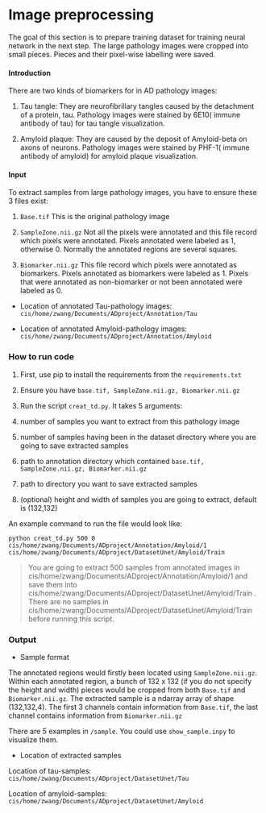 # Image preprocessing

The goal of this section is to prepare training dataset for training neural network in the next step. The large pathology images were cropped into small pieces. Pieces and their pixel-wise labelling were saved. 

#### Introduction 

There are two kinds of biomarkers for in AD pathology images:

1) Tau tangle: They are neurofibrillary tangles caused by the detachment of a protein, tau.  Pathology images were stained by 6E10( immune antibody of tau) for tau tangle visualization.

2) Amyloid plaque: They are caused by the deposit of Amyloid-beta on axons of neurons. Pathology images were stained by PHF-1( immune antibody of amyloid) for amyloid plaque visualization.

#### Input

To extract samples from large pathology images, you have to ensure these 3 files exist:

1) `Base.tif`   This is the original pathology image

2) `SampleZone.nii.gz`  Not all the pixels were annotated and this file record which pixels were annotated. Pixels annotated were labeled as 1, otherwise 0. Normally the annotated regions are several squares.

3) `Biomarker.nii.gz` This file record which pixels were annotated as biomarkers. Pixels annotated as biomarkers were labeled as 1. Pixels that were annotated as non-biomarker or not been annotated were labeled as 0.

* Location of annotated Tau-pathology images: `cis/home/zwang/Documents/ADproject/Annotation/Tau`

* Location of annotated Amyloid-pathology images: `cis/home/zwang/Documents/ADproject/Annotation/Amyloid`

### How to run code

1) First, use pip to install the requirements from the `requirements.txt`

2) Ensure you have `base.tif, SampleZone.nii.gz, Biomarker.nii.gz`

3) Run the script `creat_td.py`. It takes 5 arguments:

  1) number of samples you want to extract from this pathology image
  2) number of samples having been in the dataset directory where you are going to save extracted samples
  3) path to annotation directory which contained  `base.tif, SampleZone.nii.gz, Biomarker.nii.gz`
  4) path to directory you want to save extracted samples
  5) (optional) height and width of samples you are going to extract, default is (132,132)

An example command to run the file would look like:

```
python creat_td.py 500 0 cis/home/zwang/Documents/ADproject/Annotation/Amyloid/1
cis/home/zwang/Documents/ADproject/DatasetUnet/Amyloid/Train 
```

> You are going to extract 500 samples from annotated images in cis/home/zwang/Documents/ADproject/Annotation/Amyloid/1 and save them into cis/home/zwang/Documents/ADproject/DatasetUnet/Amyloid/Train . There are no samples in cis/home/zwang/Documents/ADproject/DatasetUnet/Amyloid/Train before running this script.

### Output

* Sample format

The annotated regions would firstly been located using `SampleZone.nii.gz`. Within each annotated region, a bunch of 132 x 132 (if you do not specify the height and width) pieces would be cropped from both `Base.tif` and `Biomarker.nii.gz`. The extracted sample is a  ndarray array of shape (132,132,4). The first 3 channels contain information from `Base.tif`, the last channel contains information from `Biomarker.nii.gz`

There are 5 examples in `/sample`. You could use `show_sample.inpy` to visualize them.

* Location of extracted samples

Location of tau-samples: `cis/home/zwang/Documents/ADproject/DatasetUnet/Tau`

Location of amyloid-samples: `cis/home/zwang/Documents/ADproject/DatasetUnet/Amyloid`





